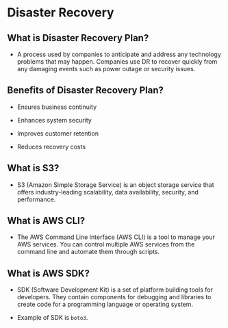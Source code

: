 # Disaster Recovery

## What is Disaster Recovery Plan?

- A process used by companies to anticipate and address any technology problems that may happen. Companies use DR to recover quickly from any damaging events such as power outage or security issues.

## Benefits of Disaster Recovery Plan?

- Ensures business continuity

- Enhances system security

- Improves customer retention

- Reduces recovery costs

## What is S3?

- S3 (Amazon Simple Storage Service) is an object storage service that offers industry-leading scalability, data availability, security, and performance.

## What is AWS CLI?

- The AWS Command Line Interface (AWS CLI) is a tool to manage your AWS services. You can control multiple AWS services from the command line and automate them through scripts.

## What is AWS SDK?

- SDK (Software Development Kit) is a set of platform building tools for developers. They contain components for debugging and libraries to create code for a programming language or operating system.

- Example of SDK is `boto3`.